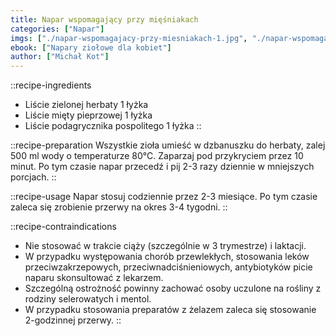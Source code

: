 ```yaml
---
title: Napar wspomagający przy mięśniakach
categories: ["Napar"]
imgs: ["./napar-wspomagajacy-przy-miesniakach-1.jpg", "./napar-wspomagajacy-przy-miesniakach-2.jpg"]
ebook: ["Napary ziołowe dla kobiet"]
author: ["Michał Kot"]
---
```


::recipe-ingredients
- Liście zielonej herbaty 1 łyżka
- Liście mięty pieprzowej 1 łyżka
- Liście podagrycznika pospolitego 1 łyżka
::

::recipe-preparation
Wszystkie zioła umieść w dzbanuszku do herbaty, zalej 500 ml wody o temperaturze 80°C. Zaparzaj pod przykryciem przez 10 minut. Po tym czasie napar przecedź i pij 2-3 razy dziennie w mniejszych porcjach.
::

::recipe-usage
Napar stosuj codziennie przez 2-3 miesiące. Po tym czasie zaleca się zrobienie przerwy na okres 3-4 tygodni.
::

::recipe-contraindications
- Nie stosować w trakcie ciąży (szczególnie w 3 trymestrze) i laktacji.
- W przypadku występowania chorób przewlekłych, stosowania leków przeciwzakrzepowych, przeciwnadciśnieniowych, antybiotyków picie naparu skonsultować z lekarzem.
- Szczególną ostrożność powinny zachować osoby uczulone na rośliny z rodziny selerowatych i mentol.
- W przypadku stosowania preparatów z żelazem zaleca się stosowanie 2-godzinnej przerwy.
::